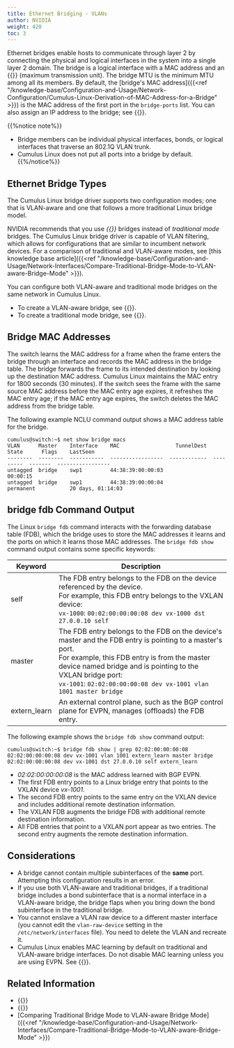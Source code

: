 ```yaml
---
title: Ethernet Bridging - VLANs
author: NVIDIA
weight: 420
toc: 3
---
```

Ethernet bridges enable hosts to communicate through layer 2 by connecting the physical and logical interfaces in the system into a single layer 2 domain. The bridge is a logical interface with a MAC address and an {{<link url="Switch-Port-Attributes#mtu" text="MTU">}} (maximum transmission unit). The bridge MTU is the minimum MTU among all its members. By default, the [bridge's MAC address]({{<ref "/knowledge-base/Configuration-and-Usage/Network-Configuration/Cumulus-Linux-Derivation-of-MAC-Address-for-a-Bridge" >}}) is the MAC address of the first port in the `bridge-ports` list. You can also assign an IP address to the bridge; see {{<link url="#bridge-mac-addresses" text="below">}}.

{{%notice note%}}
- Bridge members can be individual physical interfaces, bonds, or logical interfaces that traverse an 802.1Q VLAN trunk.
- Cumulus Linux does not put all ports into a bridge by default.
{{%/notice%}}

## Ethernet Bridge Types

The Cumulus Linux bridge driver supports two configuration modes; one that is VLAN-aware and one that follows a more traditional Linux bridge model.

NVIDIA recommends that you use *{{<link url="VLAN-aware-Bridge-Mode" text="VLAN-aware mode">}}* bridges instead of *traditional mode* bridges. The Cumulus Linux bridge driver is capable of VLAN filtering, which allows for configurations that are similar to incumbent network devices. For a comparison of traditional and VLAN-aware modes, see
[this knowledge base article]({{<ref "/knowledge-base/Configuration-and-Usage/Network-Interfaces/Compare-Traditional-Bridge-Mode-to-VLAN-aware-Bridge-Mode" >}}).

You can configure both VLAN-aware and traditional mode bridges on the same network in Cumulus Linux.

- To create a VLAN-aware bridge, see {{<link title="VLAN-aware Bridge Mode">}}.
- To create a traditional mode bridge, see {{<link title="Traditional Bridge Mode">}}.

## Bridge MAC Addresses

The switch learns the MAC address for a frame when the frame enters the bridge through an interface and records the MAC address in the bridge table. The bridge forwards the frame to its intended destination by looking up the destination MAC address. Cumulus Linux maintains the MAC entry for 1800 seconds (30 minutes). If the switch sees the frame with the same source MAC address before the MAC entry age expires, it refreshes the MAC entry age; if the MAC entry age expires, the switch deletes the MAC address from the bridge table.

The following example NCLU command output shows a MAC address table for the bridge.

```
cumulus@switch:~$ net show bridge macs
VLAN      Master    Interface    MAC                  TunnelDest  State      Flags    LastSeen
--------  --------  -----------  -----------------  ------------  ---------  -------  -----------------
untagged  bridge    swp1         44:38:39:00:00:03                                    00:00:15
untagged  bridge    swp1         44:38:39:00:00:04                permanent           20 days, 01:14:03
```

## bridge fdb Command Output

The Linux `bridge fdb` command interacts with the forwarding database table (FDB), which the bridge uses to store the MAC addresses it learns and the ports on which it learns those MAC addresses. The `bridge fdb show` command output contains some specific keywords:

| Keyword| Description |
|--- |--- |
| self | The FDB entry belongs to the FDB on the device referenced by the device.<br>For example, this FDB entry belongs to the VXLAN device:<br>`vx-1000`: `00:02:00:00:00:08 dev vx-1000 dst 27.0.0.10 self` |
| master |The FDB entry belongs to the FDB on the device's master and the FDB entry is pointing to a master's port.<br>For example, this FDB entry is from the master device named bridge and is pointing to the VXLAN bridge port:<br>`vx-1001`: `02:02:00:00:00:08 dev vx-1001 vlan 1001 master bridge` |
| extern_learn | An external control plane, such as the BGP control plane for EVPN, manages (offloads) the FDB entry. |

The following example shows the `bridge fdb show` command output:

```
cumulus@switch:~$ bridge fdb show | grep 02:02:00:00:00:08
02:02:00:00:00:08 dev vx-1001 vlan 1001 extern_learn master bridge
02:02:00:00:00:08 dev vx-1001 dst 27.0.0.10 self extern_learn
```

- *02:02:00:00:00:08* is the MAC address learned with BGP EVPN.
- The first FDB entry points to a Linux bridge entry that points to the VXLAN device *vx-1001*.
- The second FDB entry points to the same entry on the VXLAN device and includes additional remote destination information.
- The VXLAN FDB augments the bridge FDB with additional remote destination information.
- All FDB entries that point to a VXLAN port appear as two entries. The second entry augments the remote destination information.

## Considerations

- A bridge cannot contain multiple subinterfaces of the **same** port. Attempting this configuration results in an error.
- If you use both VLAN-aware and traditional bridges, if a traditional bridge includes a bond subinterface that is a normal interface in a VLAN-aware bridge, the bridge flaps when you bring down the bond subinterface in the traditional bridge.
- You cannot enslave a VLAN raw device to a different master interface (you cannot edit the `vlan-raw-device` setting in the `/etc/network/interfaces` file). You need to delete the VLAN and recreate it.
- Cumulus Linux enables MAC learning by default on traditional and VLAN-aware bridge interfaces. Do not disable MAC learning unless you are using EVPN. See {{<link title="Ethernet Virtual Private Network - EVPN">}}.

## Related Information

- {{<exlink url="http://www.linuxfoundation.org/collaborate/workgroups/networking/vlan" text="Linux Foundation - VLANs">}}
- {{<exlink url="http://www.linuxjournal.com/article/8172" text="Linux Journal - Linux as an Ethernet Bridge">}}
- [Comparing Traditional Bridge Mode to VLAN-aware Bridge Mode]({{<ref "/knowledge-base/Configuration-and-Usage/Network-Interfaces/Compare-Traditional-Bridge-Mode-to-VLAN-aware-Bridge-Mode" >}})
